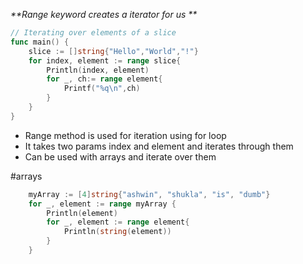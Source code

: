 _**Range keyword creates a iterator for us **_ 

```go
// Iterating over elements of a slice
func main() {
	slice := []string{"Hello","World","!"}
	for index, element := range slice{
		Println(index, element)
		for _, ch:= range element{
			Printf("%q\n",ch)
		}
	}
}
```

- Range method is used for iteration using for loop
- It takes two params index and element and iterates through them
- Can be used with arrays and iterate over them

#arrays
```go
	myArray := [4]string{"ashwin", "shukla", "is", "dumb"}
	for _, element := range myArray {
		Println(element)
		for _, element := range element{
			Println(string(element))
		}
	}
```